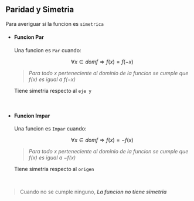 ## Paridad y Simetria

Para averiguar si la funcion es `simetrica`

- #### Funcion Par

    Una funcion es `Par` cuando:

    $$
        \forall x \in dom f \Rightarrow f(x) = f(-x)
    $$

    > *Para todo $x$ perteneciente al dominio de la funcion se cumple que $f(x)$ es igual a $f(-x)$*

    Tiene simetria respecto al `eje y`

<br>

- #### Funcion Impar

    Una funcion es `Impar` cuando:

    $$
        \forall x \in dom f \Rightarrow f(x) = - f(x)
    $$

    > *Para todo $x$ perteneciente al dominio de la funcion se cumple que $f(x)$ es igual a $-f(x)$*

    Tiene simetria respecto al `origen`

<br>

> Cuando no se cumple ninguno, ***La funcion no tiene simetria***
